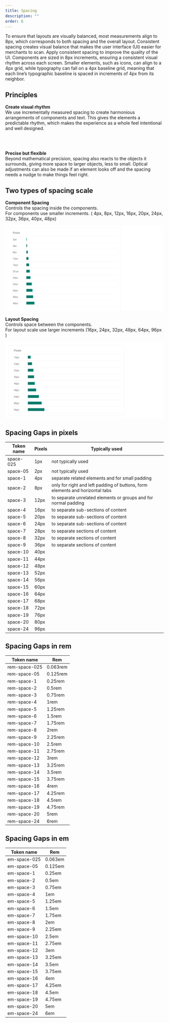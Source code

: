 ```yaml
---
title: Spacing
description: ""
order: 6
---
```


To ensure that layouts are visually balanced, most measurements align to 8px, which corresponds to both spacing and the overall layout.
Consistent spacing creates visual balance that makes the user interface (UI) easier for merchants to scan. Apply consistent spacing to improve the quality of the UI. Components are sized in 8px increments, ensuring a consistent visual rhythm across each screen.
Smaller elements, such as icons, can align to a 4px grid, while typography can fall on a 4px baseline grid, meaning that each line’s typographic baseline is spaced in increments of 4px from its neighbor.

## Principles

<b> Create visual rhythm </b> <br/>
We use incrementally measured spacing to create harmonious arrangements of components and text. This gives the elements a predictable rhythm, which makes the experience as a whole feel intentional and well designed.

<br/> <br/>

<b> Precise but flexible </b> <br/>
Beyond mathematical precision, spacing also reacts to the objects it surrounds, giving more space to larger objects, less to small. Optical adjustments can also be made if an element looks off and the spacing needs a nudge to make things feel right.

## Two types of spacing scale

<b> Component Spacing  </b> <br/>
Controls the spacing inside the components. <br/>
For components use smaller increments. ( 4px, 8px, 12px, 16px, 20px, 24px, 32px, 36px, 40px, 48px)

 ![](../md_components/static/componenet-px.png)


<b> Layout Spacing </b> <br/>
Controls space between the components. <br/>
For layout scale use larger increments (16px, 24px, 32px, 48px, 64px, 96px )

 ![](../md_components/static/layout-px.png)


## Spacing Gaps in pixels
| Token name         | Pixels             | Typically used | 
| ------------------ | ----------------   | -------------- |
| space-025            | 1px              | not typically used               |
| space-05             | 2px              | not typically used              |
| space-1              | 4px              | separate related elements and for small padding               |
| space-2              | 8px              | only for right and left padding of buttons, form elements and horizontal tabs       |
| space-3              | 12px             | to separate unrelated elements or groups and for normal padding               |
| space-4              | 16px             | to separate sub-sections of content              |
| space-5              | 20px             | to separate sub-sections of content               |
| space-6              | 24px             | to separate sub-sections of content              |
| space-7              | 28px             | to separate sections of content              |
| space-8              | 32px             | to separate sections of content            |
| space-9              | 36px             | to separate sections of content               |
| space-10             | 40px             |                |
| space-11             | 44px             |                |
| space-12             | 48px             |                |
| space-13             | 52px             |                |
| space-14             | 56px             |                |
| space-15             | 60px             |                |
| space-16             | 64px             |                |
| space-17             | 68px             |                |
| space-18             | 72px             |                |
| space-19             | 76px             |                |
| space-20             | 80px             |                |
| space-24             | 96px             |                |

## Spacing Gaps in rem
| Token name               | Rem          | 
| ------------------------ | ------------ | 
| rem-space-025            | 0.063rem     |   
| rem-space-05             | 0.125rem     |   
| rem-space-1              | 0.25rem      |   
| rem-space-2              | 0.5rem       |  
| rem-space-3              | 0.75rem      |    
| rem-space-4              | 1rem         |  
| rem-space-5              | 1.25rem      |   
| rem-space-6              | 1.5rem       |    
| rem-space-7              | 1.75rem      |    
| rem-space-8              | 2rem         |   
| rem-space-9              | 2.25rem      |   
| rem-space-10             | 2.5rem       |                
| rem-space-11             | 2.75rem      |                
| rem-space-12             | 3rem         |                
| rem-space-13             | 3.25rem      |                
| rem-space-14             | 3.5rem       |                
| rem-space-15             | 3.75rem      |                
| rem-space-16             | 4rem         |               
| rem-space-17             | 4.25rem      |                
| rem-space-18             | 4.5rem       |                
| rem-space-19             | 4.75rem      |                
| rem-space-20             | 5rem         |                
| rem-space-24             | 6rem         |                

## Spacing Gaps in em
| Token name                  | Rem         |  
| --------------------------- | ----------- |
| em-space-025                | 0.063em     |   
| em-space-05                 | 0.125em     |   
| em-space-1                  | 0.25em      | 
| em-space-2                  | 0.5em       |    
| em-space-3                  | 0.75em      |    
| em-space-4                  | 1em         |   
| em-space-5                  | 1.25em      |  
| em-space-6                  | 1.5em       |   
| em-space-7                  | 1.75em      |  
| em-space-8                  | 2em         |  
| em-space-9                  | 2.25em      |   
| em-space-10                 | 2.5em       |                
| em-space-11                 | 2.75em      |                
| em-space-12                 | 3em         |                
| em-space-13                 | 3.25em      |                
| em-space-14                 | 3.5em       |                
| em-space-15                 | 3.75em      |                
| em-space-16                 | 4em         |                
| em-space-17                 | 4.25em      |                
| em-space-18                 | 4.5em       |                
| em-space-19                 | 4.75em      |                
| em-space-20                 | 5em         |                
| em-space-24                 | 6em         |                
